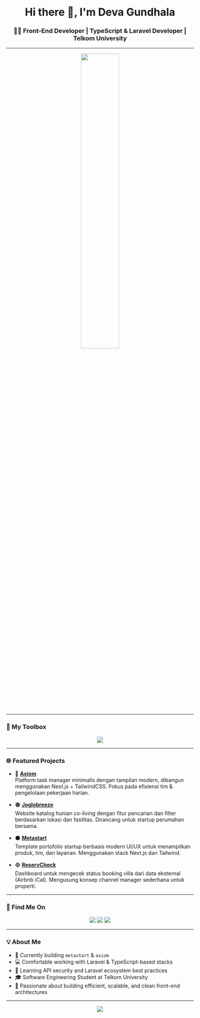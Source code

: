 <h1 align="center">Hi there 👋, I'm Deva Gundhala</h1>
<h3 align="center">🧑‍💻 Front-End Developer | TypeScript & Laravel Developer | Telkom University</h3>

---

<!-- GitHub Streak -->
<p align="center">
  <img src="https://github-readme-stats.vercel.app/api/top-langs/?username=theepar&layout=compact&theme=tokyonight&langs_count=8" width="45%"/>
</p>

---

### 🚀 My Toolbox

<p align="center">
  <img src="https://skillicons.dev/icons?i=ts,js,react,nextjs,tailwind,html,css,php,laravel,nodejs,git,github,vscode" />
</p>

---

### 🌐 Featured Projects

- 🔹 [**Axiom**](https://axiom-build.vercel.app/)  
  Platform task manager minimalis dengan tampilan modern, dibangun menggunakan Next.js + TailwindCSS. Fokus pada efisiensi tim & pengelolaan pekerjaan harian.

- 🟠 [**Joglobreeze**](https://joglobreeze.vercel.app/)  
  Website katalog hunian co-living dengan fitur pencarian dan filter berdasarkan lokasi dan fasilitas. Dirancang untuk startup perumahan bersama.

- ⚫ [**Metastart**](https://metastarted.vercel.app/)  
  Template portofolio startup berbasis modern UI/UX untuk menampilkan produk, tim, dan layanan. Menggunakan stack Next.js dan Tailwind.

- 🟢 [**ReservCheck**](https://reservcheck.vercel.app/)  
  Dashboard untuk mengecek status booking villa dari data eksternal (Airbnb iCal). Mengusung konsep channel manager sederhana untuk properti.

---


### 📌 Find Me On

<p align="center">
  <a href="mailto:devagunow@gmail.com"><img src="https://img.shields.io/badge/Gmail-D14836?style=for-the-badge&logo=gmail&logoColor=white" /></a>
  <a href="https://linkedin.com/in/devagundhala181"><img src="https://img.shields.io/badge/LinkedIn-blue?style=for-the-badge&logo=linkedin&logoColor=white" /></a>
  <a href="https://instagram.com/sythepar"><img src="https://img.shields.io/badge/Instagram-purple?style=for-the-badge&logo=instagram&logoColor=white" /></a>
</p>

---

### 💡 About Me

- 🔭 Currently building `metastart` & `axiom`
- 💻 Comfortable working with Laravel & TypeScript-based stacks
- 🌱 Learning API security and Laravel ecosystem best practices
- 🎓 Software Engineering Student at Telkom University
- 🎯 Passionate about building efficient, scalable, and clean front-end architectures

---

<p align="center">
  <img src="https://komarev.com/ghpvc/?username=theepar&label=Profile+views&color=blueviolet&style=flat" />
</p>
